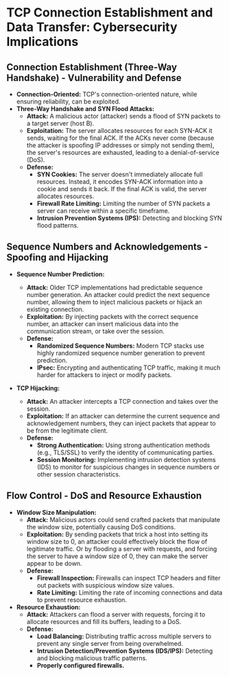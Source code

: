 # TCP Connection Establishment and Data Transfer: Cybersecurity Implications

## Connection Establishment (Three-Way Handshake) - Vulnerability and Defense

* **Connection-Oriented:** TCP's connection-oriented nature, while ensuring reliability, can be exploited.
* **Three-Way Handshake and SYN Flood Attacks:**
    * **Attack:** A malicious actor (attacker) sends a flood of SYN packets to a target server (host B).
    * **Exploitation:** The server allocates resources for each SYN-ACK it sends, waiting for the final ACK. If the ACKs never come (because the attacker is spoofing IP addresses or simply not sending them), the server's resources are exhausted, leading to a denial-of-service (DoS).
    * **Defense:**
        * **SYN Cookies:** The server doesn't immediately allocate full resources. Instead, it encodes SYN-ACK information into a cookie and sends it back. If the final ACK is valid, the server allocates resources.
        * **Firewall Rate Limiting:** Limiting the number of SYN packets a server can receive within a specific timeframe.
        * **Intrusion Prevention Systems (IPS):** Detecting and blocking SYN flood patterns.

## Sequence Numbers and Acknowledgements - Spoofing and Hijacking

* **Sequence Number Prediction:**
    * **Attack:** Older TCP implementations had predictable sequence number generation. An attacker could predict the next sequence number, allowing them to inject malicious packets or hijack an existing connection.
    * **Exploitation:** By injecting packets with the correct sequence number, an attacker can insert malicious data into the communication stream, or take over the session.
    * **Defense:**
        * **Randomized Sequence Numbers:** Modern TCP stacks use highly randomized sequence number generation to prevent prediction.
        * **IPsec:** Encrypting and authenticating TCP traffic, making it much harder for attackers to inject or modify packets.

* **TCP Hijacking:**
    * **Attack:** An attacker intercepts a TCP connection and takes over the session.
    * **Exploitation:** If an attacker can determine the current sequence and acknowledgement numbers, they can inject packets that appear to be from the legitimate client.
    * **Defense:**
        * **Strong Authentication:** Using strong authentication methods (e.g., TLS/SSL) to verify the identity of communicating parties.
        * **Session Monitoring:** Implementing intrusion detection systems (IDS) to monitor for suspicious changes in sequence numbers or other session characteristics.

## Flow Control - DoS and Resource Exhaustion

* **Window Size Manipulation:**
    * **Attack:** Malicious actors could send crafted packets that manipulate the window size, potentially causing DoS conditions.
    * **Exploitation:** By sending packets that trick a host into setting its window size to 0, an attacker could effectively block the flow of legitimate traffic. Or by flooding a server with requests, and forcing the server to have a window size of 0, they can make the server appear to be down.
    * **Defense:**
        * **Firewall Inspection:** Firewalls can inspect TCP headers and filter out packets with suspicious window size values.
        * **Rate Limiting:** Limiting the rate of incoming connections and data to prevent resource exhaustion.
* **Resource Exhaustion:**
    * **Attack:** Attackers can flood a server with requests, forcing it to allocate resources and fill its buffers, leading to a DoS.
    * **Defense:**
        * **Load Balancing:** Distributing traffic across multiple servers to prevent any single server from being overwhelmed.
        * **Intrusion Detection/Prevention Systems (IDS/IPS):** Detecting and blocking malicious traffic patterns.
        * **Properly configured firewalls.**
